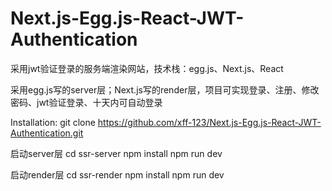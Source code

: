# Next.js-Egg.js-React-JWT-Authentication
采用jwt验证登录的服务端渲染网站，技术栈：egg.js、Next.js、React

采用egg.js写的server层；Next.js写的render层，项目可实现登录、注册、修改密码、jwt验证登录、十天内可自动登录

Installation:
git clone https://github.com/xff-123/Next.js-Egg.js-React-JWT-Authentication.git

启动server层
cd ssr-server
npm install
npm run dev

启动render层
cd ssr-render
npm install
npm run dev




